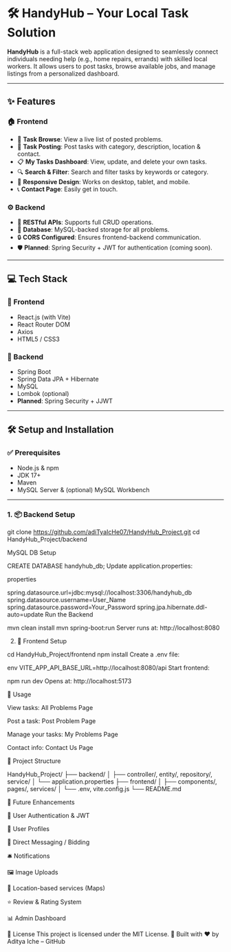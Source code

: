 # 🛠️ HandyHub – Your Local Task Solution

**HandyHub** is a full-stack web application designed to seamlessly connect individuals needing help (e.g., home repairs, errands) with skilled local workers. It allows users to post tasks, browse available jobs, and manage listings from a personalized dashboard.

---

## ✨ Features

### 🏠 Frontend
- 🔎 **Task Browse**: View a live list of posted problems.
- 📝 **Task Posting**: Post tasks with category, description, location & contact.
- 📋 **My Tasks Dashboard**: View, update, and delete your own tasks.
- 🔍 **Search & Filter**: Search and filter tasks by keywords or category.
- 📱 **Responsive Design**: Works on desktop, tablet, and mobile.
- 📞 **Contact Page**: Easily get in touch.

### ⚙️ Backend
- 🔗 **RESTful APIs**: Supports full CRUD operations.
- 💾 **Database**: MySQL-backed storage for all problems.
- 🔒 **CORS Configured**: Ensures frontend-backend communication.
- 🛡️ **Planned**: Spring Security + JWT for authentication (coming soon).

---

## 💻 Tech Stack

### 🎨 Frontend

- React.js (with Vite)
- React Router DOM
- Axios
- HTML5 / CSS3

### 🌳 Backend

- Spring Boot
- Spring Data JPA + Hibernate
- MySQL
- Lombok (optional)
- **Planned**: Spring Security + JJWT

---

## 🛠️ Setup and Installation

### ✅ Prerequisites

- Node.js & npm
- JDK 17+
- Maven
- MySQL Server & (optional) MySQL Workbench

---

### 1. 📦 Backend Setup

git clone https://github.com/adiTyaIcHe07/HandyHub_Project.git
cd HandyHub_Project/backend

MySQL DB Setup

CREATE DATABASE handyhub_db;
Update application.properties:

properties

spring.datasource.url=jdbc:mysql://localhost:3306/handyhub_db
spring.datasource.username=User_Name
spring.datasource.password=Your_Password
spring.jpa.hibernate.ddl-auto=update
Run the Backend

mvn clean install
mvn spring-boot:run
Server runs at: http://localhost:8080

2. 🎯 Frontend Setup

cd HandyHub_Project/frontend
npm install
Create a .env file:

env
VITE_APP_API_BASE_URL=http://localhost:8080/api
Start frontend:

npm run dev
Opens at: http://localhost:5173

🚀 Usage

View tasks: All Problems Page

Post a task: Post Problem Page

Manage your tasks: My Problems Page

Contact info: Contact Us Page

📂 Project Structure

HandyHub_Project/
├── backend/
│   ├── controller/, entity/, repository/, service/
│   └── application.properties
├── frontend/
│   ├── components/, pages/, services/
│   └── .env, vite.config.js
└── README.md

🌱 Future Enhancements

🔐 User Authentication & JWT

👥 User Profiles

📩 Direct Messaging / Bidding

🛎️ Notifications

🖼️ Image Uploads

📍 Location-based services (Maps)

⭐ Review & Rating System

📊 Admin Dashboard

📄 License
This project is licensed under the MIT License.
🔗 Built with ❤️ by Aditya Iche – GitHub
